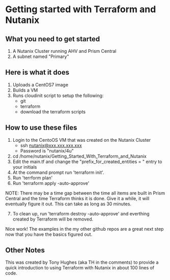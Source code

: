 # Getting started with Terraform and Nutanix

## What you need to get started
1. A Nutanix Cluster running AHV and Prism Central
2. A subnet named "Primary"

## Here is what it does
1. Uploads a CentOS7 image
2. Builds a VM
3. Runs cloudinit script to setup the following:
    - git
    - terraform
    - download the terraform scripts

## How to use these files
1. Login to the CentoOS VM that was created on the Nutanix Cluster
    - ssh nutanix@xxx.xxx.xxx.xxx
    - Password is "nutanix/4u"
2. cd /home/nutanix/Getting_Started_With_Terraform_and_Nutanix
3. Edit the main.tf and change the "prefix_for_created_entities = " entry to your initials
4. At the command prompt run 'terraform init'.  
5. Run 'terrform plan'
6. Run 'terraform apply -auto-approve'

NOTE: There may be a time gap between the time all items are built in Prism Central and the time Terraform thinks it is done.
    Give it a while, it will eventually figure it out.  This can take as long as 30 minutes.

7. To clean up, run 'terraform destroy -auto-approve' and everthing created by Terraform will be removed.  

Nice work!  The examples in the my other github repos are a great next step now that you have the basics figured out.

## Other Notes

This was created by Tony Hughes (aka TH in the comments) to provide a quick introduction to using Terraform with Nutanix in about 100 lines of code.
